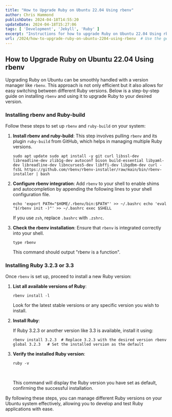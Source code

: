 ```yaml
---
title: "How to Upgrade Ruby on Ubuntu 22.04 Using rbenv"
author: Chris Hammond
publishDate: 2024-04-18T14:55:20
updateDate: 2024-04-18T15:27:06
tags: [ 'Development', 'Jekyll', 'Ruby' ]
excerpt: "Instructions for how to upgrade Ruby on Ubuntu 22.04 Using rbenv to allow for having multiple versions of Ruby installed. "
url: /2024/how-to-upgrade-ruby-on-ubuntu-2204-using-rbenv  # Use the generated URL with year
---
```

<h2>How to Upgrade Ruby on Ubuntu 22.04 Using rbenv</h2> <p>Upgrading Ruby on Ubuntu can be smoothly handled with a version manager like <code>rbenv</code>. This approach is not only efficient but it also allows for easy switching between different Ruby versions. Below is a step-by-step guide on installing <code>rbenv</code> and using it to upgrade Ruby to your desired version.</p>  <h3>Installing rbenv and Ruby-build</h3> <p>Follow these steps to set up <code>rbenv</code> and <code>ruby-build</code> on your system:</p> <ol>   <li><strong>Install rbenv and ruby-build</strong>: This step involves pulling <code>rbenv</code> and its plugin <code>ruby-build</code> from GitHub, which helps in managing multiple Ruby versions.<br />  <pre><code>sudo apt update sudo apt install -y git curl libssl-dev libreadline-dev zlib1g-dev autoconf bison build-essential libyaml-dev libreadline-dev libncurses5-dev libffi-dev libgdbm-dev curl -fsSL https://github.com/rbenv/rbenv-installer/raw/main/bin/rbenv-installer | bash </code></pre>    </li>   <li><strong>Configure rbenv integration</strong>: Add <code>rbenv</code> to your shell to enable shims and autocompletion by appending the following lines to your shell configuration file.<br />  <pre><code>echo 'export PATH="$HOME/.rbenv/bin:$PATH"' &gt;&gt; ~/.bashrc echo 'eval "$(rbenv init -)"' &gt;&gt; ~/.bashrc exec $SHELL </code></pre>     <p>If you use <code>zsh</code>, replace <code>.bashrc</code> with <code>.zshrc</code>.</p>   </li>   <li><strong>Check the rbenv installation</strong>: Ensure that <code>rbenv</code> is integrated correctly into your shell.<br />     <pre><code>type rbenv</code></pre>     <p>This command should output "rbenv is a function".</p>   </li> </ol>  <h3>Installing Ruby 3.2.3 or 3.3</h3> <p>Once <code>rbenv</code> is set up, proceed to install a new Ruby version:</p> <ol>   <li><strong>List all available versions of Ruby</strong>:<br />   <pre><code>rbenv install -l</code></pre>     <p>Look for the latest stable versions or any specific version you wish to install.</p>   </li>   <li><strong>Install Ruby</strong>:     <p>If Ruby 3.2.3 or another version like 3.3 is available, install it using:</p> <pre><code>rbenv install 3.2.3  # Replace 3.2.3 with the desired version rbenv global 3.2.3   # Set the installed version as the default</code></pre>   </li>   <li><strong>Verify the installed Ruby version</strong>:<br />   <pre><code>ruby -v</code></pre><br />     <p>This command will display the Ruby version you have set as default, confirming the successful installation.</p>   </li> </ol> <p>By following these steps, you can manage different Ruby versions on your Ubuntu system effectively, allowing you to develop and test Ruby applications with ease.</p> 
